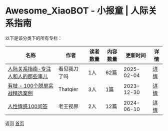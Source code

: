# Awesome_XiaoBOT - 小报童 | 人际关系指南

以下是该分类下的所有专栏：

| 名称 | 作者 | 读者数量 | 内容数量 | 更新时间 | 详情 |
|------|------|----------|----------|----------|------|
| [人际关系指南-专注人和人的那些事儿](https://xiaobot.net/p/KJWDLM?refer=0b133df9-27dc-423b-8101-639049001c13) | 看见我刀了吗 | 1人 | 62篇 |  2025-02-04 | [详情](data/KJWDLM.md) |
| [有枝 - 100个脱单实战精选案例](https://xiaobot.net/p/youzhi?refer=0b133df9-27dc-423b-8101-639049001c13) | Thatqier | 3人 | 1篇 |  2023-12-30 | [详情](data/youzhi.md) |
| [人性情感100问答](https://xiaobot.net/p/rxqgwd100?refer=0b133df9-27dc-423b-8101-639049001c13) | 老王视界 | 2人 | 12篇 |  2024-06-10 | [详情](data/rxqgwd100.md) |


返回 [首页](../README.md)
